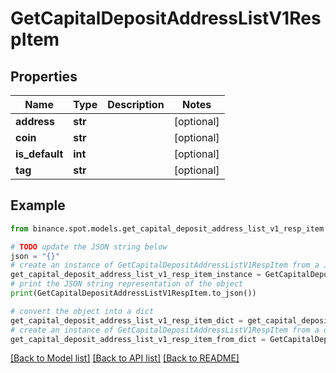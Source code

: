 # GetCapitalDepositAddressListV1RespItem


## Properties

Name | Type | Description | Notes
------------ | ------------- | ------------- | -------------
**address** | **str** |  | [optional] 
**coin** | **str** |  | [optional] 
**is_default** | **int** |  | [optional] 
**tag** | **str** |  | [optional] 

## Example

```python
from binance.spot.models.get_capital_deposit_address_list_v1_resp_item import GetCapitalDepositAddressListV1RespItem

# TODO update the JSON string below
json = "{}"
# create an instance of GetCapitalDepositAddressListV1RespItem from a JSON string
get_capital_deposit_address_list_v1_resp_item_instance = GetCapitalDepositAddressListV1RespItem.from_json(json)
# print the JSON string representation of the object
print(GetCapitalDepositAddressListV1RespItem.to_json())

# convert the object into a dict
get_capital_deposit_address_list_v1_resp_item_dict = get_capital_deposit_address_list_v1_resp_item_instance.to_dict()
# create an instance of GetCapitalDepositAddressListV1RespItem from a dict
get_capital_deposit_address_list_v1_resp_item_from_dict = GetCapitalDepositAddressListV1RespItem.from_dict(get_capital_deposit_address_list_v1_resp_item_dict)
```
[[Back to Model list]](../README.md#documentation-for-models) [[Back to API list]](../README.md#documentation-for-api-endpoints) [[Back to README]](../README.md)


